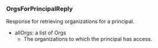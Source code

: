### OrgsForPrincipalReply
Response for retrieving organizations for a principal.

- allOrgs: a list of Orgs
  - The organizations to which the principal has access.
